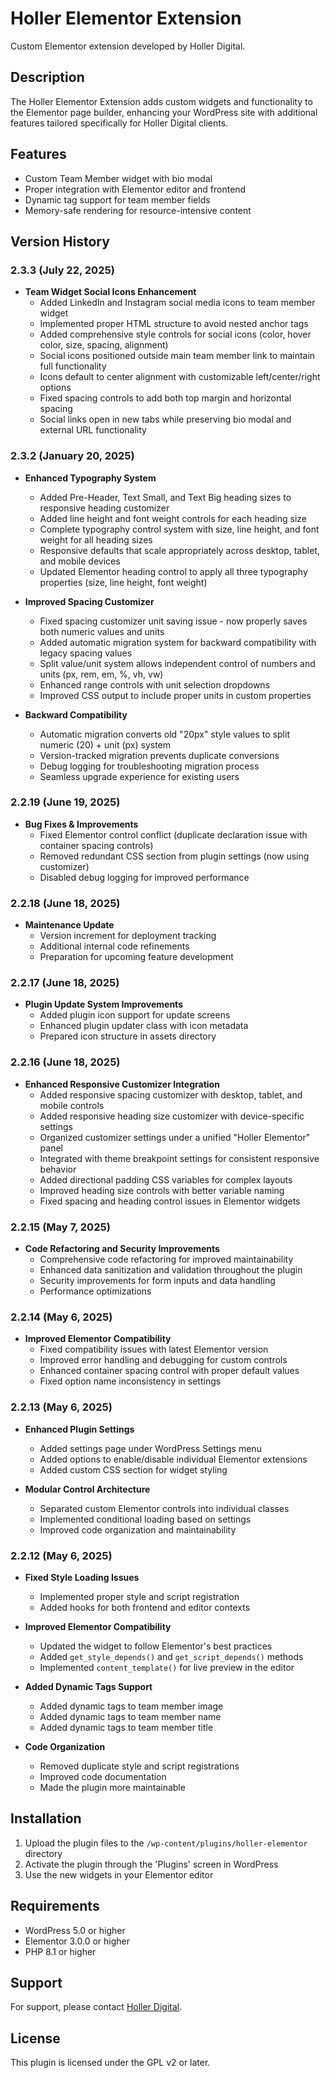 # Holler Elementor Extension

Custom Elementor extension developed by Holler Digital.

## Description

The Holler Elementor Extension adds custom widgets and functionality to the Elementor page builder, enhancing your WordPress site with additional features tailored specifically for Holler Digital clients.

## Features

- Custom Team Member widget with bio modal
- Proper integration with Elementor editor and frontend
- Dynamic tag support for team member fields
- Memory-safe rendering for resource-intensive content

## Version History

### 2.3.3 (July 22, 2025)
- **Team Widget Social Icons Enhancement**
  - Added LinkedIn and Instagram social media icons to team member widget
  - Implemented proper HTML structure to avoid nested anchor tags
  - Added comprehensive style controls for social icons (color, hover color, size, spacing, alignment)
  - Social icons positioned outside main team member link to maintain full functionality
  - Icons default to center alignment with customizable left/center/right options
  - Fixed spacing controls to add both top margin and horizontal spacing
  - Social links open in new tabs while preserving bio modal and external URL functionality

### 2.3.2 (January 20, 2025)
- **Enhanced Typography System**
  - Added Pre-Header, Text Small, and Text Big heading sizes to responsive heading customizer
  - Added line height and font weight controls for each heading size
  - Complete typography control system with size, line height, and font weight for all heading sizes
  - Responsive defaults that scale appropriately across desktop, tablet, and mobile devices
  - Updated Elementor heading control to apply all three typography properties (size, line height, font weight)

- **Improved Spacing Customizer**
  - Fixed spacing customizer unit saving issue - now properly saves both numeric values and units
  - Added automatic migration system for backward compatibility with legacy spacing values
  - Split value/unit system allows independent control of numbers and units (px, rem, em, %, vh, vw)
  - Enhanced range controls with unit selection dropdowns
  - Improved CSS output to include proper units in custom properties

- **Backward Compatibility**
  - Automatic migration converts old "20px" style values to split numeric (20) + unit (px) system
  - Version-tracked migration prevents duplicate conversions
  - Debug logging for troubleshooting migration process
  - Seamless upgrade experience for existing users

### 2.2.19 (June 19, 2025)
- **Bug Fixes & Improvements**
  - Fixed Elementor control conflict (duplicate declaration issue with container spacing controls)
  - Removed redundant CSS section from plugin settings (now using customizer)
  - Disabled debug logging for improved performance

### 2.2.18 (June 18, 2025)
- **Maintenance Update**
  - Version increment for deployment tracking
  - Additional internal code refinements
  - Preparation for upcoming feature development

### 2.2.17 (June 18, 2025)
- **Plugin Update System Improvements**
  - Added plugin icon support for update screens
  - Enhanced plugin updater class with icon metadata
  - Prepared icon structure in assets directory

### 2.2.16 (June 18, 2025)
- **Enhanced Responsive Customizer Integration**
  - Added responsive spacing customizer with desktop, tablet, and mobile controls
  - Added responsive heading size customizer with device-specific settings
  - Organized customizer settings under a unified "Holler Elementor" panel
  - Integrated with theme breakpoint settings for consistent responsive behavior
  - Added directional padding CSS variables for complex layouts
  - Improved heading size controls with better variable naming
  - Fixed spacing and heading control issues in Elementor widgets

### 2.2.15 (May 7, 2025)
- **Code Refactoring and Security Improvements**
  - Comprehensive code refactoring for improved maintainability
  - Enhanced data sanitization and validation throughout the plugin
  - Security improvements for form inputs and data handling
  - Performance optimizations

### 2.2.14 (May 6, 2025)
- **Improved Elementor Compatibility**
  - Fixed compatibility issues with latest Elementor version
  - Improved error handling and debugging for custom controls
  - Enhanced container spacing control with proper default values
  - Fixed option name inconsistency in settings

### 2.2.13 (May 6, 2025)
- **Enhanced Plugin Settings**
  - Added settings page under WordPress Settings menu
  - Added options to enable/disable individual Elementor extensions
  - Added custom CSS section for widget styling

- **Modular Control Architecture**
  - Separated custom Elementor controls into individual classes
  - Implemented conditional loading based on settings
  - Improved code organization and maintainability

### 2.2.12 (May 6, 2025)
- **Fixed Style Loading Issues**
  - Implemented proper style and script registration
  - Added hooks for both frontend and editor contexts

- **Improved Elementor Compatibility**
  - Updated the widget to follow Elementor's best practices
  - Added `get_style_depends()` and `get_script_depends()` methods
  - Implemented `content_template()` for live preview in the editor

- **Added Dynamic Tags Support**
  - Added dynamic tags to team member image
  - Added dynamic tags to team member name
  - Added dynamic tags to team member title

- **Code Organization**
  - Removed duplicate style and script registrations
  - Improved code documentation
  - Made the plugin more maintainable

## Installation

1. Upload the plugin files to the `/wp-content/plugins/holler-elementor` directory
2. Activate the plugin through the 'Plugins' screen in WordPress
3. Use the new widgets in your Elementor editor

## Requirements

- WordPress 5.0 or higher
- Elementor 3.0.0 or higher
- PHP 8.1 or higher

## Support

For support, please contact [Holler Digital](https://hollerdigital.com/).

## License

This plugin is licensed under the GPL v2 or later.
